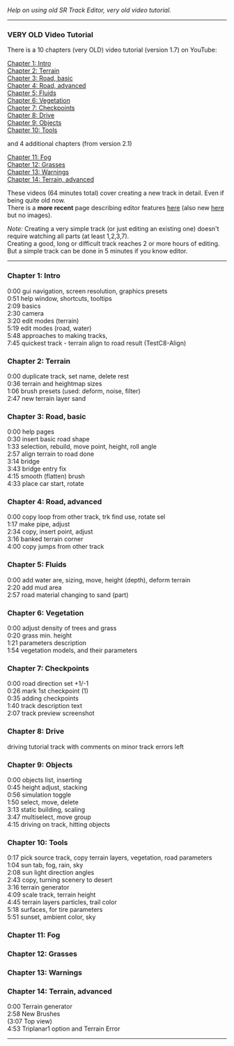 _Help on using old SR Track Editor, very old video tutorial._


----
### VERY OLD Video Tutorial

There is a 10 chapters (very OLD) video tutorial (version 1.7) on YouTube: 

[Chapter 1: Intro](https://www.youtube.com/watch?v=nJrpQbwzlXE)  
[Chapter 2: Terrain](https://www.youtube.com/watch?v=FDJFRgW52ms)  
[Chapter 3: Road, basic](https://www.youtube.com/watch?v=ylUySzCSjd8)  
[Chapter 4: Road, advanced](https://www.youtube.com/watch?v=Gycjc7noflY)  
[Chapter 5: Fluids](https://www.youtube.com/watch?v=CiKkueI2tqU)  
[Chapter 6: Vegetation](https://www.youtube.com/watch?v=L6eZKLG79TQ)  
[Chapter 7: Checkpoints](https://www.youtube.com/watch?v=LlU1Sp_6bcU)  
[Chapter 8: Drive](https://www.youtube.com/watch?v=qdLlY4EYnyM)  
[Chapter 9: Objects](https://www.youtube.com/watch?v=9DzgmYmxu3w)  
[Chapter 10: Tools](https://www.youtube.com/watch?v=6GQx0pW6HEk)  

and 4 additional chapters (from version 2.1)

[Chapter 11: Fog](https://www.youtube.com/watch?v=yNPIR29iv0U)  
[Chapter 12: Grasses](https://www.youtube.com/watch?v=xeazOxtcLCY)  
[Chapter 13: Warnings](https://www.youtube.com/watch?v=UWvm-okLuy8)  
[Chapter 14: Terrain, advanced](https://www.youtube.com/watch?v=v8Evcw7nLok)  

These videos (64 minutes total) cover creating a new track in detail. Even if being quite old now.  
There is a **more recent** page describing editor features [here](https://cryham.tuxfamily.org/portfolio/2015-sr-track-editor) (also new [here](https://cryham.org/portfolio/2010-sr-track-editor) but no images).

_Note:_ Creating a very simple track (or just editing an existing one) doesn't require watching all parts (at least 1,2,3,7).  
Creating a good, long or difficult track reaches 2 or more hours of editing. But a simple track can be done in 5 minutes if you know editor.

   
----

### Chapter 1: Intro

0:00 gui navigation, screen resolution, graphics presets  
0:51 help window, shortcuts, tooltips  
2:09 basics  
2:30 camera  
3:20 edit modes (terrain)  
5:19 edit modes (road, water)  
5:48 approaches to making tracks,  
7:45 quickest track - terrain align to road result (TestC8-Align)

### Chapter 2: Terrain

0:00 duplicate track, set name, delete rest  
0:36 terrain and heightmap sizes  
1:06 brush presets (used: deform, noise, filter)  
2:47 new terrain layer sand

### Chapter 3: Road, basic

0:00 help pages  
0:30 insert basic road shape  
1:33 selection, rebuild, move point, height, roll angle  
2:57 align terrain to road done  
3:14 bridge  
3:43 bridge entry fix  
4:15 smooth (flatten) brush  
4:33 place car start, rotate

### Chapter 4: Road, advanced

0:00 copy loop from other track, trk find use, rotate sel  
1:17 make pipe, adjust  
2:34 copy, insert point, adjust  
3:16 banked terrain corner  
4:00 copy jumps from other track

### Chapter 5: Fluids

0:00 add water are, sizing, move, height (depth), deform terrain  
2:20 add mud area  
2:57 road material changing to sand (part)

### Chapter 6: Vegetation

0:00 adjust density of trees and grass  
0:20 grass min. height  
1:21 parameters description  
1:54 vegetation models, and their parameters

### Chapter 7: Checkpoints

0:00 road direction set +1/-1  
0:26 mark 1st checkpoint (1)  
0:35 adding checkpoints  
1:40 track description text  
2:07 track preview screenshot

### Chapter 8: Drive

driving tutorial track with comments on minor track errors left

### Chapter 9: Objects

0:00 objects list, inserting  
0:45 height adjust, stacking  
0:56 simulation toggle  
1:50 select, move, delete  
3:13 static building, scaling  
3:47 multiselect, move group  
4:15 driving on track, hitting objects

### Chapter 10: Tools

0:17 pick source track, copy terrain layers, vegetation, road parameters  
1:04 sun tab, fog, rain, sky  
2:08 sun light direction angles  
2:43 copy, turning scenery to desert  
3:16 terrain generator  
4:09 scale track, terrain height  
4:45 terrain layers particles, trail color  
5:18 surfaces, for tire parameters  
5:51 sunset, ambient color, sky

### Chapter 11: Fog


### Chapter 12: Grasses


### Chapter 13: Warnings


### Chapter 14: Terrain, advanced

0:00 Terrain generator  
2:58 New Brushes  
(3:07 Top view)  
4:53 Triplanar1 option and Terrain Error

----
